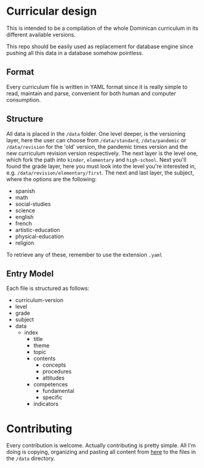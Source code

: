 # Curricular design

This is intended to be a compilation of the whole Dominican curriculum in its different available versions.

This repo should be easily used as replacement for database engine since pushing all this data in a database somehow pointless.

## Format

Every curriculum file is written in YAML format since it is really simple to read, maintain and parse, convenient for both human and computer consumption.

## Structure

All data is placed in the `/data` folder.
One level deeper, is the versioning layer, here the user can choose from `/data/standard`, `/data/pandemic` or `/data/revision` for the 'old' version, the pandemic times version and the new curriculum revision version respectively.
The next layer is the level one, which fork the path into `kinder`, `elementary` and `high-school`.
Next you'll found the grade layer, here you must look into the level you're interested in, e.g. `/data/revision/elementary/first`.
The next and last layer, the subject, where the options are the following:
- spanish
- math
- social-studies
- science
- english
- french
- artistic-education
- physical-education
- religion

To retrieve any of these, remember to use the extension `.yaml`

## Entry Model

Each file is structured as follows:
- curriculum-version
- level
- grade
- subject
- data
    - index
        - title
        - theme
        - topic
        - contents
            - concepts
            - procedures
            - attitudes
        - competences
            - fundamental
            - specific
        - indicators

# Contributing
Every contribution is welcome.
Actually contributing is pretty simple.
All I'm doing is copying, organizing and pasting all content from [here](https://www.educando.edu.do/portal/adecuacion-curricular-del-nivel-primario-y-secundario/) to the files in the `/data` directory.